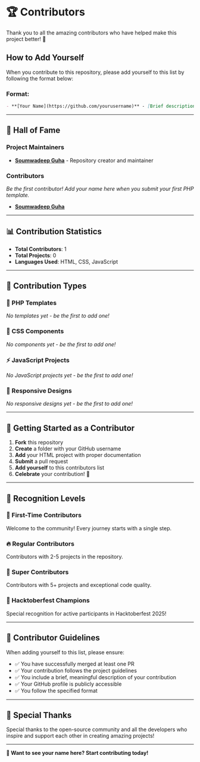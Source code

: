 # 🏆 Contributors

Thank you to all the amazing contributors who have helped make this project better! 🎉

## How to Add Yourself

When you contribute to this repository, please add yourself to this list by following the format below:

### Format:

```markdown
- **[Your Name](https://github.com/yourusername)** - [Brief description of your contribution]
```

---

## 🌟 Hall of Fame

### Project Maintainers

- **[Soumwadeep Guha](https://github.com/soumwadeep)** - Repository creator and maintainer

### Contributors

<!-- Add yourself here when making a contribution! -->

_Be the first contributor! Add your name here when you submit your first PHP template._

- **[Soumwadeep Guha](https://github.com/soumwadeep)**

---

## 📊 Contribution Statistics

- **Total Contributors**: 1
- **Total Projects**: 0
- **Languages Used**: HTML, CSS, JavaScript

---

## 🎯 Contribution Types

### 🎨 PHP Templates

_No templates yet - be the first to add one!_

### 🧩 CSS Components

_No components yet - be the first to add one!_

### ⚡ JavaScript Projects

_No JavaScript projects yet - be the first to add one!_

### 📱 Responsive Designs

_No responsive designs yet - be the first to add one!_

---

## 🚀 Getting Started as a Contributor

1. **Fork** this repository
2. **Create** a folder with your GitHub username
3. **Add** your HTML project with proper documentation
4. **Submit** a pull request
5. **Add yourself** to this contributors list
6. **Celebrate** your contribution! 🎉

---

## 🏅 Recognition Levels

### 🌟 First-Time Contributors

Welcome to the community! Every journey starts with a single step.

### 🔥 Regular Contributors

Contributors with 2-5 projects in the repository.

### 💎 Super Contributors

Contributors with 5+ projects and exceptional code quality.

### 👑 Hacktoberfest Champions

Special recognition for active participants in Hacktoberfest 2025!

---

## 📝 Contributor Guidelines

When adding yourself to this list, please ensure:

- ✅ You have successfully merged at least one PR
- ✅ Your contribution follows the project guidelines
- ✅ You include a brief, meaningful description of your contribution
- ✅ Your GitHub profile is publicly accessible
- ✅ You follow the specified format

---

## 💝 Special Thanks

Special thanks to the open-source community and all the developers who inspire and support each other in creating amazing projects!

---

**🌟 Want to see your name here? Start contributing today!**
